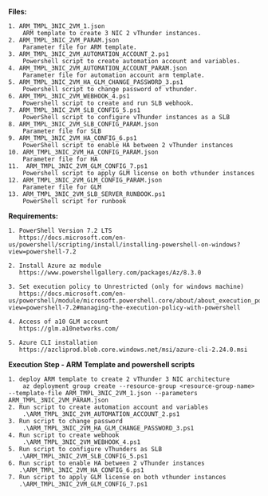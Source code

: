 **Files:**

    1. ARM_TMPL_3NIC_2VM_1.json
        ARM template to create 3 NIC 2 vThunder instances.
    2. ARM_TMPL_3NIC_2VM_PARAM.json
        Parameter file for ARM template.
    3. ARM_TMPL_3NIC_2VM_AUTOMATION_ACCOUNT_2.ps1
        Powershell script to create automation account and variables.
    4. ARM_TMPL_3NIC_2VM_AUTOMATION_ACCOUNT_PARAM.json
        Parameter file for automation account arm template.
    5. ARM_TMPL_3NIC_2VM_HA_GLM_CHANGE_PASSWORD_3.ps1
        Powershell script to change password of vthunder.
    6. ARM_TMPL_3NIC_2VM_WEBHOOK_4.ps1
        Powershell script to create and run SLB webhook.
    7. ARM_TMPL_3NIC_2VM_SLB_CONFIG_5.ps1
        PowerShell script to configure vThunder instances as a SLB 
    8. ARM_TMPL_3NIC_2VM_SLB_CONFIG_PARAM.json
        Parameter file for SLB
    9. ARM_TMPL_3NIC_2VM_HA_CONFIG_6.ps1
        PowerShell script to enable HA between 2 vThunder instances
    10. ARM_TMPL_3NIC_2VM_HA_CONFIG_PARAM.json
        Parameter file for HA
    11.  ARM_TMPL_3NIC_2VM_GLM_CONFIG_7.ps1
        Powershell script to apply GLM license on both vthunder instances
    12. ARM_TMPL_3NIC_2VM_GLM_CONFIG_PARAM.json
        Parameter file for GLM
    13. ARM_TMPL_3NIC_2VM_SLB_SERVER_RUNBOOK.ps1
        PowerShell script for runbook

**Requirements:**

    1. PowerShell Version 7.2 LTS
	   https://docs.microsoft.com/en-us/powershell/scripting/install/installing-powershell-on-windows?view=powershell-7.2
	   
    2. Install Azure az module
	   https://www.powershellgallery.com/packages/Az/8.3.0
	   
    3. Set execution policy to Unrestricted (only for windows machine)
       https://docs.microsoft.com/en-us/powershell/module/microsoft.powershell.core/about/about_execution_policies?view=powershell-7.2#managing-the-execution-policy-with-powershell
    
	4. Access of a10 GLM account 
	   https://glm.a10networks.com/ 
	   
	5. Azure CLI installation
	   https://azcliprod.blob.core.windows.net/msi/azure-cli-2.24.0.msi

**Execution Step - ARM Template and powershell scripts**

    1. deploy ARM template to create 2 vThunder 3 NIC architecture
        az deployment group create --resource-group <resource-group-name> --template-file ARM_TMPL_3NIC_2VM_1.json --parameters ARM_TMPL_3NIC_2VM_PARAM.json
    2. Run script to create automation account and variables
        .\ARM_TMPL_3NIC_2VM_AUTOMATION_ACCOUNT_2.ps1
    3. Run script to change password
        .\ARM_TMPL_3NIC_2VM_HA_GLM_CHANGE_PASSWORD_3.ps1
    4. Run script to create webhook
        .\ARM_TMPL_3NIC_2VM_WEBHOOK_4.ps1
    5. Run script to configure vThunders as SLB
       .\ARM_TMPL_3NIC_2VM_SLB_CONFIG_5.ps1
    6. Run script to enable HA between 2 vThunder instances
       .\ARM_TMPL_3NIC_2VM_HA_CONFIG_6.ps1
    7. Run script to apply GLM license on both vthunder instances
       .\ARM_TMPL_3NIC_2VM_GLM_CONFIG_7.ps1